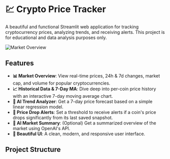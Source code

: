 # 💹 Crypto Price Tracker

A beautiful and functional Streamlit web application for tracking cryptocurrency prices, analyzing trends, and receiving alerts. This project is for educational and data analysis purposes only.

![Market Overview](https://z-cdn-media.chatglm.cn/files/57cc0c22-122c-48a3-b333-08c029257e92_pasted_image_1760266277181.png?auth_key=1791802833-a563ae384dfe428ca3188871f79e20a9-0-71651acd415d0b1f362d73af8162cfa0)

## Features

- **📊 Market Overview**: View real-time prices, 24h & 7d changes, market cap, and volume for popular cryptocurrencies.
- **📈 Historical Data & 7-Day MA**: Dive deep into per-coin price history with an interactive 7-day moving average chart.
- **🤖 AI Trend Analyzer**: Get a 7-day price forecast based on a simple linear regression model.
- **🚨 Price Drop Alerts**: Set a threshold to receive alerts if a coin's price drops significantly from its last saved snapshot.
- **🤖 AI Market Summary**: (Optional) Get a summarized overview of the market using OpenAI's API.
- **🎨 Beautiful UI**: A clean, modern, and responsive user interface.

## Project Structure
